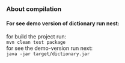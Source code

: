 ### About compilation ###
#### For see demo version of dictionary run nest: ####
for build the project run:\
`mvn clean test package`\
for see the demo-version run next:\
`java -jar target/dictionary.jar`

